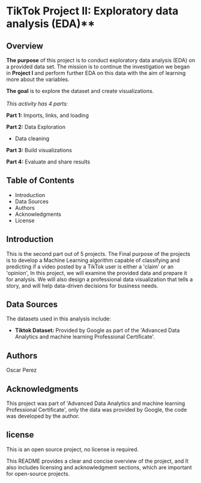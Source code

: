 # TikTok Project II: Exploratory data analysis (EDA)**

## Overview

**The purpose** of this project is to conduct exploratory data analysis (EDA) on a provided data set. The mission is to continue the investigation we began in **Project I** and perform further EDA on this data with the aim of learning more about the variables.

**The goal** is to explore the dataset and create visualizations.  
<br/>
*This activity has 4 parts:*

**Part 1:** Imports, links, and loading

**Part 2:** Data Exploration
*   Data cleaning

**Part 3:** Build visualizations

**Part 4:** Evaluate and share results

## Table of Contents
- Introduction
- Data Sources
- Authors
- Acknowledgments
- License

## Introduction
This is the second part out of 5 projects. The Final purpose of the projects is to develop a Machine Learning algorithm capable of classifying and predicting if a video posted by a TikTok user is either a 'claim' or an 'opinion', In this project, we will examine the provided data and prepare it for analysis. We will also design a professional data visualization that tells a story, and will help data-driven decisions for business needs.

## Data Sources
The datasets used in this analysis include:
- **Tiktok Dataset:** Provided by Google as part of the 'Advanced Data Analytics and machine learning Professional Certificate'.

## Authors
Oscar Perez

## Acknowledgments
This project was part of 'Advanced Data Analytics and machine learning Professional Certificate', only the data was provided by Google, the code was developed by the author.

## license
This is an open source project, no license is required.

This README provides a clear and concise overview of the project, and It also includes licensing and acknowledgment sections, which are important for open-source projects.
